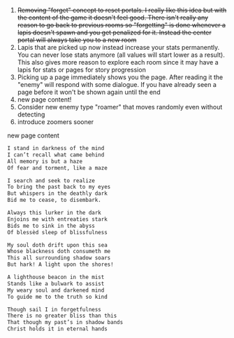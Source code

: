 1. ~~Removing "forget" concept to reset portals. I really like this idea but with the content of the game it doesn't feel
   good. There isn't really any reason to go back to previous rooms so "forgetting" is done whenever a lapis doesn't
   spawn and you get penalized for it. Instead the center portal will always take you to a new room~~
2. Lapis that are picked up now instead increase your stats permanently. You can never lose stats anymore (all values
   will start lower as a result). This also gives more reason to explore each room since it may have a lapis for stats
   or pages for story progression
3. Picking up a page immediately shows you the page. After reading it the "enemy" will respond with some dialogue. If
   you have already seen a page before it won't be shown again until the end
4. new page content!
5. Consider new enemy type "roamer" that moves randomly even without detecting
6. introduce zoomers sooner


new page content
```markdown
I stand in darkness of the mind
I can’t recall what came behind
All memory is but a haze
Of fear and torment, like a maze

I search and seek to realize
To bring the past back to my eyes
But whispers in the deathly dark
Bid me to cease, to disembark.

Always this lurker in the dark
Enjoins me with entreaties stark
Bids me to sink in the abyss
Of blessèd sleep of blissfulness

My soul doth drift upon this sea
Whose blackness doth consumeth me
This all surrounding shadow soars
But hark! A light upon the shores!

A lighthouse beacon in the mist
Stands like a bulwark to assist
My weary soul and darkened mind
To guide me to the truth so kind

Though sail I in forgetfulness
There is no greater bliss than this
That though my past’s in shadow bands
Christ holds it in eternal hands
```
